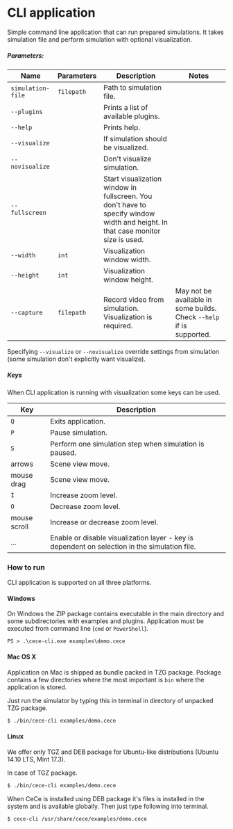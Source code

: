 
# CLI application

Simple command line application that can run prepared simulations.
It takes simulation file and perform simulation with optional visualization.

##### Parameters:

| Name              | Parameters | Description                         | Notes |
| ----------------- | ---------- | ----------------------------------- | ----- |
| `simulation-file` | `filepath` | Path to simulation file.            |       |
| `--plugins`       |            | Prints a list of available plugins. |       |
| `--help`          |            | Prints help.                        |       |
| `--visualize`     |            | If simulation should be visualized. |       |
| `--novisualize`   |            | Don't visualize simulation.         |       |
| `--fullscreen`    |            | Start visualization window in fullscreen. You don't have to specify window width and height. In that case monitor size is used. |       |
| `--width`         | `int`      | Visualization window width.         |       |
| `--height`        | `int`      | Visualization window height.        |       |
| `--capture`       | `filepath` | Record video from simulation. Visualization is required. | May not be available in some builds. Check `--help` if is supported. |

Specifying `--visualize` or `--novisualize` override settings from simulation (some simulation don't explicitly want visualize).

##### Keys

When CLI application is running with visualization some keys can be used.

| Key | Description        |
| --- | ------------------ |
| `Q` | Exits application. |
| `P` | Pause simulation.  |
| `S` | Perform one simulation step when simulation is paused. |
| arrows | Scene view move. |
| mouse drag | Scene view move. |
| `I` | Increase zoom level. |
| `O` | Decrease zoom level. |
| mouse scroll | Increase or decrease zoom level. |
| ... | Enable or disable visualization layer - key is dependent on selection in the simulation file. |

### How to run

CLI application is supported on all three platforms.

#### Windows

On Windows the ZIP package contains executable in the main directory and some
subdirectories with examples and plugins. Application must be executed from command line (`cmd` or `PowerShell`).

```
PS > .\cece-cli.exe examples\demo.cece
```

#### Mac OS X

Application on Mac is shipped as bundle packed in TZG package. Package contains a few directories where the most important
is `bin` where the application is stored.

Just run the simulator by typing this in terminal in directory of unpacked TZG package.

```bash
$ ./bin/cece-cli examples/demo.cece
```

#### Linux

We offer only TGZ and DEB package for Ubuntu-like distributions (Ubuntu 14.10 LTS, Mint 17.3).

In case of TGZ package.

```bash
$ ./bin/cece-cli examples/demo.cece
```

When CeCe is installed using DEB package it's files is installed in the system and is available globally. Then just type following into terminal.

```bash
$ cece-cli /usr/share/cece/examples/demo.cece
```

